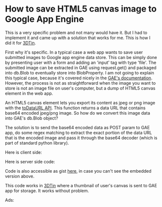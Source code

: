 How to save HTML5 canvas image to Google App Engine
===
This is a very specific problem and not many would have it. But I had to implement it and came up with a solution that works for me. This is how I did it for [3DTin][0].  
  
First why it's specific. In a typical case a web app wants to save user submitted images to Google app engine data store. This can be simply done by presenting user with a form and adding an 'input' tag with type 'file'. The submitted image can be extracted in GAE using request.get() and packaged into db.Blob to eventually store into BlobProperty. I am not going to explain this typical case, because it's covered nicely in the [GAE's documentation][1]. However, the process is not as straightforward when the image you want to store is not an image file on user's computer, but a dump of HTML5 canvas element in the web app.  
  
An HTML5 canvas element lets you export its content as jpeg or png image with the [toDataURL API][2]. This function returns a data URL that contains base64 encoded jpeg/png image. So how do we convert this image data into GAE's db.Blob object?  
  
The solution is to send the base64 encoded data as POST param to GAE app, do some regex matching to extract the exact portion of the data URL that is the encoded image and pass it through the base64 decoder (which is part of standard python library).  
  
Here is client side:  
  
  
Here is server side code:  
  
  
Code is also accessible as gist [here][3], in case you can't see the embedded version above.  
  
This code works in [3DTin][0] where a thumbnail of user's canvas is sent to GAE app for storage. It works without problem.  
  
Ads:  


[0]: http://www.3dtin.com/
[1]: http://code.google.com/appengine/docs/python/images/usingimages.html
[2]: http://www.w3.org/TR/html5/the-canvas-element.html#dom-canvas-todataurl
[3]: http://gist.github.com/651811

